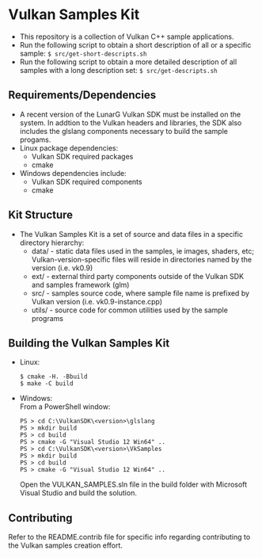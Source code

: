 # Vulkan Samples Kit
  - This repository is a collection of Vulkan C++ sample applications.
  - Run the following script to obtain a short description of all or a 
    specific sample:
    `$ src/get-short-descripts.sh`
  - Run the following script to obtain a more detailed description of all
    samples with a long description set:
    `$ src/get-descripts.sh`

## Requirements/Dependencies
  - A recent version of the LunarG Vulkan SDK must be installed on the system.
    In addtion to the Vulkan headers and libraries, the SDK also includes the
    glslang components necessary to build the sample progams.
  - Linux package dependencies:
    - Vulkan SDK required packages
    - cmake
  - Windows dependencies include:
    - Vulkan SDK required components
    - cmake

## Kit Structure
  - The Vulkan Samples Kit is a set of source and data files in a specific
    directory hierarchy:
      - data/ - static data files used in the samples, ie images, shaders, etc; 
        Vulkan-version-specific files will reside in directories named by the
        version (i.e. vk0.9)
      - ext/ - external third party components outside of the Vulkan SDK and
        samples framework (glm)
      - src/ - samples source code, where sample file name is prefixed by Vulkan
        version (i.e. vk0.9-instance.cpp)
      - utils/ - source code for common utilities used by the sample programs

## Building the Vulkan Samples Kit
- Linux:
  ```
  $ cmake -H. -Bbuild
  $ make -C build 
  ```

- Windows:  
From a PowerShell window:
  ```
  PS > cd C:\VulkanSDK\<version>\glslang
  PS > mkdir build
  PS > cd build
  PS > cmake -G "Visual Studio 12 Win64" ..
  PS > cd C:\VulkanSDK\<version>\VkSamples
  PS > mkdir build
  PS > cd build
  PS > cmake -G "Visual Studio 12 Win64" ..
  ```
  Open the VULKAN_SAMPLES.sln file in the build folder with Microsoft Visual Studio and build the solution.
## Contributing
  Refer to the README.contrib file for specific info regarding contributing to
  the Vulkan samples creation effort.

